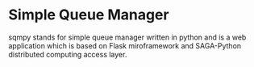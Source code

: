 Simple Queue Manager
====================

 sqmpy stands for simple queue manager written in python and is a web application which is based on Flask miroframework
 and SAGA-Python distributed computing access layer.
